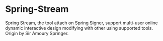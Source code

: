 # Spring-Stream
Spring Stream, the tool attach on Spring Signer, support multi-user online dynamic interactive design modifying with other using supported tools. Origin by Sir Amoury Springer.
